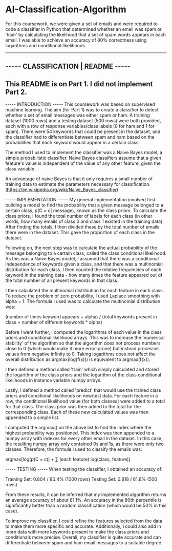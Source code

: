 # AI-Classification-Algorithm
For this coursework, we were given a set of emails and were required to code a classifier in Python that determined whether an email was spam or 'ham' by calculating the likelihood that a set of spam words appears in each email. I was able to achieve an accuracy of 80% correctness using logarithms and conditional likelihoods. 


-----------------------------------
----- CLASSIFICATION | README -----
----------------------------------- 

## This README is on Part 1. I did not implement Part 2.

----- INTRODUCTION -----
This coursework was based on supervised machine learning. The aim (for Part 1) was to create a classifier to detect whether a set of email messages was either spam or ham. A training dataset (1000 rows) and a testing dataset (500 rows) were both provided, each with a row of response variables/class labels (0 for ham and 1 for spam). There were 54 keywords that could be present in the dataset, and the classifier had to differentiate between spam and ham based on the probabilities that each keyword would appear in a certain class.

The method I used to implement the classifier was a Naive Bayes model, a simple probabilistic classifier. Naive Bayes classifiers assume that a given feature's value is independent of the value of any other feature, given the class variable.

An advantage of naive Bayes is that it only requires a small number of training data to estimate the parameters necessary for classification. (https://en.wikipedia.org/wiki/Naive_Bayes_classifier)


----- IMPLEMENTATION -----
My general implementation involved first building a model to find the probability that a given message belonged to a certain class, p(C = c| message), known as the class priors. To calculate the class priors, I found the total number of labels for each class (in other words, how many emails of class 0 and class 1 existed in the training data). After finding the totals, I then divided these by the total number of emails there were in the dataset. This gave the proportion of each class in the dataset.

Following on, the next step was to calculate the actual probability of the message belonging to a certain class, called the class conditional likelihood. As this was a Naive Bayes model, I assumed that there was a conditional independence of keywords given a class, and that there was a multinomial distribution for each class. I then counted the relative frequencies of each keyword in the training data - how many times the feature appeared out of the total number of all present keywords in that class.

I then calculated the multinomial distribution for each feature in each class. To reduce the problem of zero probability, I used Laplace smoothing with alpha = 1. The formula I used was to calculate the multinomial distribution was:

(number of times keyword appears + alpha) / (total keywords present in class + number of different keywords * alpha)

Before I went further, I computed the logarithms of each value in the class priors and conditional likelihood arrays. This was to increase the 'numerical stability' of the algorithm so that the algorithm does not process numbers close to 0 (which would make it more error-prone) but instead processes values from negative infinity to 0. Taking logarithms does not affect the overall distribution as argmax(log(f(x))) is equivalent to argmax(f(x)).

I then defined a method called 'train' which simply calculated and stored the logarithm of the class priors and the logarithm of the class conditional likelihoods in instance variable numpy arrays.

Lastly, I defined a method called 'predict' that would use the trained class priors and conditional likelihoods on new/test data. For each feature in a row, the conditional likelihood value (for both classes) were added to a total for that class. The class prior was then added to the total for the corresponding class. Each of these new calculated values was then appended to a simple list.

I computed the argmax() on the above list to find the index where the highest probability was positioned. This index was then appended to a numpy array with indexes for every other email in the dataset. In this case, the resulting numpy array only contained 0s and 1s, as there were only two classes. Therefore, the formula I used to classify the emails was:

argmax[log(p(C = c)) + ∑ (each feature) log(class, feature)]


----- TESTING -----
When testing the classifier, I obtained an accuracy of:

Training Set: 0.804 / 80.4% (1000 rows)
Testing Set: 0.818 / 81.8% (500 rows)

From these results, it can be inferred that my implemented algorithm returns an average accuracy of about 81.1%. An accuracy in the 80th percentile is significantly better than a random classification (which would be 50% in this case).

To improve my classifier, I could refine the features selected from the data to make them more specific and accurate. Additionally, I could also add in more data with more keywords present to make the class priors and conditionals more precise. Overall, my classifier is quite accurate and can differentiate between spam and ham email messages to a suitable degree.


